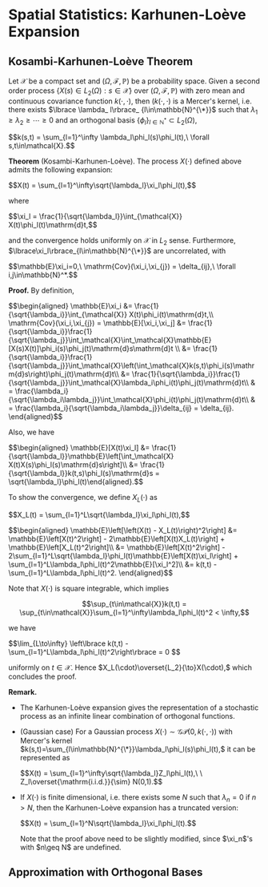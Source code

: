 # Spatial Statistics: Karhunen-Loève Expansion
## Kosambi-Karhunen-Loève Theorem
Let $\mathcal{X}$ be a compact set and $(\Omega,\mathcal{F},\mathbb{P})$ be a probability space. Given a second order process $\lbrace X(s) \in L_2(\Omega): s\in\mathcal{X} \rbrace$ over $(\Omega,\mathcal{F},\mathbb{P})$ with zero mean and continuous covariance function $k(\cdot,\cdot),$ then $(k(\cdot,\cdot)$ is a Mercer's kernel, i.e. there exists $\lbrace \lambda_ l\rbrace_ {l\in\mathbb{N}^{\*}}$ such that $\lambda_1\geq\lambda_2\geq\cdots\geq 0$ and an orthogonal basis $\lbrace \phi_l\rbrace_{l\in\mathbb{N}^*}\subset L_2(\Omega),$
<p>
  $$k(s,t) = \sum_{l=1}^\infty \lambda_l\phi_l(s)\phi_l(t),\ \forall s,t\in\mathcal{X}.$$
</p>

**Theorem** (Kosambi-Karhunen-Loève). The process $X(\cdot)$ defined above admits the following expansion:
<p>
  $$X(t) = \sum_{l=1}^\infty\sqrt{\lambda_l}\xi_l\phi_l(t),$$
</p>

where

<p>
  $$\xi_l = \frac{1}{\sqrt{\lambda_l}}\int_{\mathcal{X}} X(t)\phi_l(t)\mathrm{d}t,$$
</p>

and the convergence holds uniformly on $\mathcal{X}$ in $L_2$ sense. Furthermore, $\lbrace\xi_l\rbrace_{l\in\mathbb{N}^{\*}}$ are uncorrelated, with

<p>
  $$\mathbb{E}\xi_i=0,\ \mathrm{Cov}(\xi_i,\xi_{j}) = \delta_{ij},\ \forall i,j\in\mathbb{N}^*.$$
</p>

**Proof.** By definition,
<p>
  $$\begin{aligned}
  \mathbb{E}\xi_i &= \frac{1}{\sqrt{\lambda_i}}\int_{\mathcal{X}} X(t)\phi_i(t)\mathrm{d}t,\\
  \mathrm{Cov}(\xi_i,\xi_{j}) = \mathbb{E}[\xi_i,\xi_j] &= \frac{1}{\sqrt{\lambda_i}}\frac{1}{\sqrt{\lambda_j}}\int_\mathcal{X}\int_\mathcal{X}\mathbb{E}[X(s)X(t)]\phi_i(s)\phi_j(t)\mathrm{d}s\mathrm{d}t \\
  &= \frac{1}{\sqrt{\lambda_i}}\frac{1}{\sqrt{\lambda_j}}\int_\mathcal{X}\left(\int_\mathcal{X}k(s,t)\phi_i(s)\mathrm{d}s\right)\phi_j(t)\mathrm{d}t\\
  &= \frac{1}{\sqrt{\lambda_i}}\frac{1}{\sqrt{\lambda_j}}\int_\mathcal{X}\lambda_i\phi_i(t)\phi_j(t)\mathrm{d}t\\
  & = \frac{\lambda_i}{\sqrt{\lambda_i\lambda_j}}\int_\mathcal{X}\phi_i(t)\phi_j(t)\mathrm{d}t\\
  & = \frac{\lambda_i}{\sqrt{\lambda_i\lambda_j}}\delta_{ij} = \delta_{ij}.
  \end{aligned}$$
</p>

Also, we have
<p>
  $$\begin{aligned}
  \mathbb{E}[X(t)\xi_l] &= \frac{1}{\sqrt{\lambda_l}}\mathbb{E}\left[\int_\mathcal{X} X(t)X(s)\phi_l(s)\mathrm{d}s\right]\\
  &= \frac{1}{\sqrt{\lambda_l}}k(t,s)\phi_l(s)\mathrm{d}s = \sqrt{\lambda_l}\phi_l(t)\end{aligned}.$$
</p>

To show the convergence, we define $X_L(\cdot)$ as

<p>$$X_L(t) = \sum_{l=1}^L\sqrt{\lambda_l}\xi_l\phi_l(t),$$</p>

<p>
  $$\begin{aligned}
  \mathbb{E}\left[\left(X(t) - X_L(t)\right)^2\right] &= \mathbb{E}\left[X(t)^2\right] -  2\mathbb{E}\left[X(t)X_L(t)\right] + \mathbb{E}\left[X_L(t)^2\right]\\
  &= \mathbb{E}\left[X(t)^2\right] -  2\sum_{l=1}^L\sqrt{\lambda_l}\phi_l(t)\mathbb{E}\left[X(t)\xi_l\right] + \sum_{l=1}^L\lambda_l\phi_l(t)^2\mathbb{E}[\xi_l^2]\\
  &= k(t,t) - \sum_{l=1}^L\lambda_l\phi_l(t)^2.
  \end{aligned}$$
</p>

Note that $X(\cdot)$ is square integrable, which implies

$$\sup_{t\in\mathcal{X}}k(t,t) = \sup_{t\in\mathcal{X}}\sum_{l=1}^\infty\lambda_l\phi_l(t)^2 < \infty,$$

we have

<p>
  $$\lim_{L\to\infty} \left\lbrace k(t,t) - \sum_{l=1}^L\lambda_l\phi_l(t)^2\right\rbrace = 0 $$
</p>

uniformly on $t\in\mathcal{X}.$ Hence $X_L(\cdot)\overset{L_2}{\to}X(\cdot),$ which concludes the proof.


**Remark.** 
+ The Karhunen-Loève expansion gives the representation of a stochastic process as an infinite linear combination of orthogonal functions.
+ (Gaussian case) For a Gaussian process $X(\cdot)\sim\mathcal{GP}(0,k(\cdot,\cdot))$ with Mercer's kernel $k(s,t)=\sum_{l\in\mathbb{N}^{\*}}\lambda_l\phi_l(s)\phi_l(t),$ it can be represented as
  <p>
    $$X(t) = \sum_{l=1}^\infty\sqrt{\lambda_l}Z_l\phi_l(t),\ \ Z_l\overset{\mathrm{i.i.d.}}{\sim} N(0,1).$$
  </p>
  
+ If $X(\cdot)$ is finite dimensional, i.e. there exists some $N$ such that $\lambda_n = 0$ if $n>N,$ then the Karhunen-Loève expansion has a truncated version:
  <p> $$X(t) = \sum_{l=1}^N\sqrt{\lambda_l}\xi_l\phi_l(t).$$</p>
  Note that the proof above need to be slightly modified, since $\xi_n$'s with $n\geq N$ are undefined.

## Approximation with Orthogonal Bases


